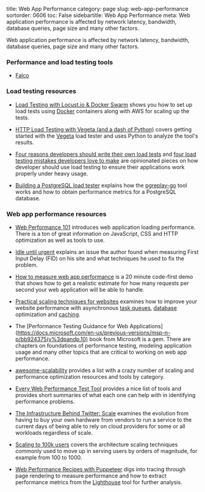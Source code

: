 title: Web App Performance
category: page
slug: web-app-performance
sortorder: 0606
toc: False
sidebartitle: Web App Performance
meta: Web application performance is affected by network latency, bandwidth, database queries, page size and many other factors.


Web application performance is affected by network latency, bandwidth, 
database queries, page size and many other factors.


### Performance and load testing tools
* [Falco](https://github.com/theodo/falco)


### Load testing resources
* [Load Testing with Locust.io & Docker Swarm](https://wheniwork.engineering/load-testing-with-locust-io-docker-swarm-d78a2602997a)
  shows you how to set up load tests using [Docker](/docker.html) containers
  along with AWS for scaling up the tests.

* [HTTP Load Testing with Vegeta (and a dash of Python)](https://serialized.net/2017/06/load-testing-with-vegeta-and-python/)
  covers getting started with the [Vegeta](https://github.com/tsenart/vegeta)
  load tester and uses Python to analyze the tool's results.

* [Four reasons developers should write their own load tests](https://engineering.klarna.com/four-reasons-developers-should-write-their-own-load-tests-fac74c1be9f1)
  and 
  [four load testing mistakes developers love to make](https://engineering.klarna.com/four-load-testing-mistakes-developers-love-to-make-68b443f7e8a2)
  are opinionated pieces on how developer should use load testing to
  ensure their applications work properly under heavy usage.

* [Building a PostgreSQL load tester](https://blog.lawrencejones.dev/building-a-postgresql-load-tester/)
  explains how the [pgreplay-go](https://github.com/gocardless/pgreplay-go/)
  tool works and how to obtain performance metrics for a PostgreSQL database.


### Web app performance resources

* [Web Performance 101](https://3perf.com/talks/web-perf-101/) introduces
  web application loading performance. There is a ton of great information
  on JavaScript, CSS and HTTP optimization as well as tools to use. 

* [Idle until urgent](https://philipwalton.com/articles/idle-until-urgent/)
  explains an issue the author found when measuring First Input Delay (FID) 
  on his site and what techniques he used to fix the problem.

* [How to measure web app performance](https://blog.miguelgrinberg.com/post/video-how-to-measure-web-app-performance)
  is a 20 minute code-first demo that shows how to get a realistic estimate
  for how many requests per second your web application will be able to handle.

* [Practical scaling techniques for websites](https://hackernoon.com/practical-scaling-techniques-for-web-sites-554a38dbd492)
  examines how to improve your website performance with asynchronous 
  [task queues](/task-queues.html), [database](/databases.html) optimization
  and [caching](/caching.html).

* The [Performance Testing Guidance for Web Applications](https://docs.microsoft.com/en-us/previous-versions/msp-n-p/bb924375(v%3dpandp.10)
  book from Microsoft is a gem. There are chapters on foundations of 
  performance testing, modeling application usage and many other topics
  that are critical to working on web app performance.

* [awesome-scalability](https://github.com/binhnguyennus/awesome-scalability)
  provides a list with a crazy number of scaling and performance optimization 
  resources and tools by category.

* [Every Web Performance Test Tool](https://www.swyx.io/writing/webperf-tests/)
  provides a nice list of tools and provides short summaries of what each
  one can help with in identifying performance problems.

* [The Infrastructure Behind Twitter: Scale](https://blog.twitter.com/engineering/en_us/topics/infrastructure/2017/the-infrastructure-behind-twitter-scale.html)
  examines the evolution from having to buy your own hardware from vendors
  to run a service to the current days of being able to rely on cloud 
  providers for some or all workloads regardless of scale.

* [Scaling to 100k users](https://alexpareto.com/scalability/systems/2020/02/03/scaling-100k.html)
  covers the architecture scaling techniques commonly used to move up 
  in serving users by orders of magnitude, for example from 100 to 1000.

* [Web Performance Recipes with Puppeteer](https://addyosmani.com/blog/puppeteer-recipes/)
  digs into tracing through page rendering to measure performance and
  how to extract performance metrics from the
  [Lighthouse](https://developers.google.com/web/tools/lighthouse/) tool
  for further analysis.
